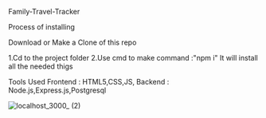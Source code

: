 Family-Travel-Tracker

Process of installing

Download or Make a Clone of this repo 

1.Cd to the project folder 
2.Use cmd to make command :"npm i"
It will install all the needed thigs 

Tools Used
Frontend : HTML5,CSS,JS,
Backend : Node.js,Express.js,Postgresql


![localhost_3000_ (2)](https://github.com/user-attachments/assets/b30ff007-41cd-4316-835b-89e8c78acd31)

